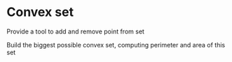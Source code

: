 Сonvex set
==

Provide a tool to add and remove point from set

Build the biggest possible convex set, computing perimeter and area of this set
